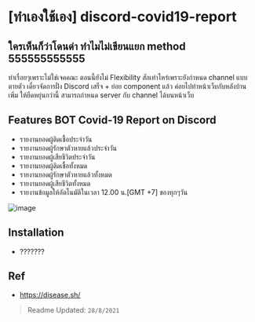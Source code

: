 # [ทำเองใช้เอง] discord-covid19-report
## ใครเห็นก็ว่าโดนด่า ทำไมไม่เขียนแยก method 555555555555
ทำเรื่อยๆเพราะไม่ใช่เจคคณะ ตอนนี้ยังไม่ Flexibility สักเท่าไหร่เพราะยังกำหนด channel แบบตายตัว 
เดี๋ยวจัดการฝั่ง Discord เสร็จ + ย่อย component แล้ว ค่อยไปทำหน้าเว็บกับหลังบ้านเพิ่ม ให้ยืดหยุ่นกว่านี้ 
สามารถกำหนด server กับ channel ได้บนหน้าเว็บ

## Features BOT Covid-19 Report on Discord
- รายงานยอดผู้ติดเชื้อประจำวัน
- รายงานยอดผู้รักษาตัวหายแล้วประจำวัน
- รายงานยอดผู้เสียชีวิตประจำวัน
- รายงานยอดผู้ติดเชื้อทั้งหมด
- รายงานยอดผู้รักษาตัวหายแล้วทั้งหมด
- รายงานยอดผู้เสียชีวิตทั้งหมด
- รายงานข้อมูลให้อัตโนมัติในเวลา 12.00 น.[GMT +7] ของทุกๆวัน

![image](https://user-images.githubusercontent.com/41195318/129472619-4cbe39d4-a044-4e5f-b34d-0a0823b8382c.png)


## Installation
- ???????

## Ref
- https://disease.sh/

> Readme Updated: `28/8/2021`
